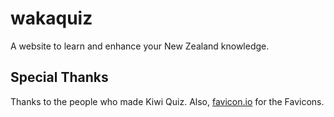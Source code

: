 # wakaquiz
A website to learn and enhance your New Zealand knowledge.

## Special Thanks
Thanks to the people who made Kiwi Quiz.
Also, [favicon.io](https://favicon.io) for the Favicons.